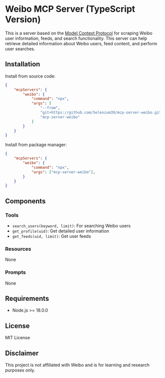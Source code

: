 # Weibo MCP Server (TypeScript Version)

This is a server based on the [Model Context Protocol](https://modelcontextprotocol.io) for scraping Weibo user information, feeds, and search functionality. This server can help retrieve detailed information about Weibo users, feed content, and perform user searches.

## Installation

Install from source code:

```json
{
    "mcpServers": {
        "weibo": {
            "command": "npx",
            "args": [
                "--from",
                "git+https://github.com/Selenium39/mcp-server-weibo.git",
                "mcp-server-weibo"
            ]
        }
    }
}
```

Install from package manager:

```json
{
    "mcpServers": {
        "weibo": {
            "command": "npx",
            "args": ["mcp-server-weibo"],
        }
    }
}
```

## Components

### Tools

- `search_users(keyword, limit)`: For searching Weibo users
- `get_profile(uid)`: Get detailed user information
- `get_feeds(uid, limit)`: Get user feeds

### Resources

None

### Prompts

None

## Requirements

- Node.js >= 18.0.0

## License

MIT License

## Disclaimer

This project is not affiliated with Weibo and is for learning and research purposes only. 